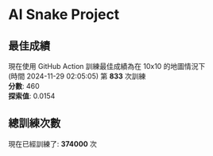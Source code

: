 
# AI Snake Project

## **最佳成績**
現在使用 GitHub Action 訓練最佳成績為在 10x10 的地圖情況下  
(時間 2024-11-29 02:05:05) 第 **833** 次訓練  
**分數**: 460  
**探索值**: 0.0154

## 總訓練次數
現在已經訓練了: **374000** 次

